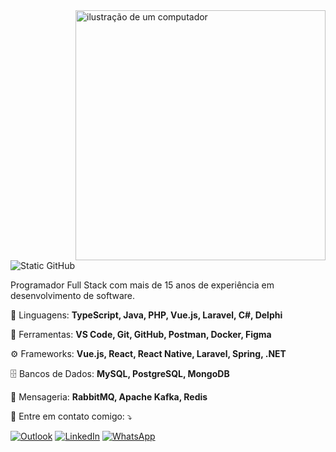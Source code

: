 <img src="https://raw.githubusercontent.com/MicaelliMedeiros/micaellimedeiros/master/image/computer-illustration.png" alt="ilustração de um computador" min-width="400px" max-width="400px" width="400px" align="right">

<img src="https://img.shields.io/static/v1?label=Overview&message=Diogo&color=f8efd4&style=for-the-badge&logo=GitHub" alt="Static GitHub">
<p align="left">   
   Programador Full Stack com mais de 15 anos de experiência em desenvolvimento de software.
</p>

<p align="left">
  🦄 Linguagens: <strong>TypeScript, Java, PHP, Vue.js, Laravel, C#, Delphi</strong>
</p>

<p align="left">
  💼 Ferramentas: <strong>VS Code, Git, GitHub, Postman, Docker, Figma</strong>
</p>

<p align="left">
  ⚙️ Frameworks: <strong>Vue.js, React, React Native, Laravel, Spring, .NET</strong>
</p>

<p align="left">
  🗄️ Bancos de Dados: <strong>MySQL, PostgreSQL, MongoDB</strong>
</p>

<p align="left">
  💬 Mensageria: <strong>RabbitMQ, Apache Kafka, Redis</strong>
</p>

<p align="left">
  💌 Entre em contato comigo: ⤵️
</p>

<p align="left">
  <a href="mailto:diogopalma@live.com" title="Outlook">
  <img src="https://img.shields.io/badge/-Outlook-0078D4?style=flat-square&labelColor=0078D4&logo=microsoftoutlook&logoColor=white&link=LINK-DO-SEU-OUTLOOK" alt="Outlook"/></a>
  <a href="https://www.linkedin.com/in/diogo-palma-costa/" title="LinkedIn">
  <img src="https://img.shields.io/badge/-Linkedin-0e76a8?style=flat-square&logo=Linkedin&logoColor=white&link=LINK-DO-SEU-LINKEDIN" alt="LinkedIn"/></a>
  <a href="https://wa.me/556992505944" title="WhatsApp">
  <img src="https://img.shields.io/badge/-WhatsApp-25d366?style=flat-square&labelColor=25d366&logo=whatsapp&logoColor=white&link=API-DO-SEU-WHATSAPP" alt="WhatsApp"/></a>
</p>


